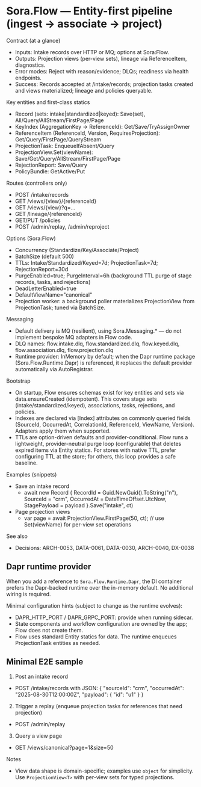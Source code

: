 ﻿# Sora.Flow — Entity-first pipeline (ingest → associate → project)

Contract (at a glance)
- Inputs: Intake records over HTTP or MQ; options at Sora:Flow.
- Outputs: Projection views (per-view sets), lineage via ReferenceItem, diagnostics.
- Error modes: Reject with reason/evidence; DLQs; readiness via health endpoints.
- Success: Records accepted at /intake/records; projection tasks created and views materialized; lineage and policies queryable.

Key entities and first-class statics
- Record (sets: intake|standardized|keyed): Save(set), All/Query/AllStream/FirstPage/Page
- KeyIndex (AggregationKey → ReferenceId): Get/Save/TryAssignOwner
- ReferenceItem (ReferenceId, Version, RequiresProjection): Get/Query/FirstPage/QueryStream
- ProjectionTask: EnqueueIfAbsent/Query
- ProjectionView<T>.Set(viewName): Save/Get/Query/AllStream/FirstPage/Page
- RejectionReport: Save/Query
- PolicyBundle: GetActive/Put

Routes (controllers only)
- POST /intake/records
- GET /views/{view}/{referenceId}
- GET /views/{view}?q=...
- GET /lineage/{referenceId}
- GET/PUT /policies
- POST /admin/replay, /admin/reproject

Options (Sora:Flow)
- Concurrency (Standardize/Key/Associate/Project)
- BatchSize (default 500)
- TTLs: Intake/Standardized/Keyed=7d; ProjectionTask=7d; RejectionReport=30d
- PurgeEnabled=true; PurgeInterval=6h (background TTL purge of stage records, tasks, and rejections)
- DeadLetterEnabled=true
- DefaultViewName="canonical"
 - Projection worker: a background poller materializes ProjectionView<T> from ProjectionTask; tuned via BatchSize.

Messaging
- Default delivery is MQ (resilient), using Sora.Messaging.* — do not implement bespoke MQ adapters in Flow code.
- DLQ names: flow.intake.dlq, flow.standardized.dlq, flow.keyed.dlq, flow.association.dlq, flow.projection.dlq
 - Runtime provider: InMemory by default; when the Dapr runtime package (Sora.Flow.Runtime.Dapr) is referenced, it replaces the default provider automatically via AutoRegistrar.

Bootstrap
- On startup, Flow ensures schemas exist for key entities and sets via data.ensureCreated (idempotent). This covers stage sets (intake/standardized/keyed), associations, tasks, rejections, and policies.
- Indexes are declared via [Index] attributes on commonly queried fields (SourceId, OccurredAt, CorrelationId, ReferenceId, ViewName, Version). Adapters apply them when supported.
- TTLs are option-driven defaults and provider-conditional. Flow runs a lightweight, provider-neutral purge loop (configurable) that deletes expired items via Entity statics. For stores with native TTL, prefer configuring TTL at the store; for others, this loop provides a safe baseline.

Examples (snippets)
- Save an intake record
  - await new Record { RecordId = Guid.NewGuid().ToString("n"), SourceId = "crm", OccurredAt = DateTimeOffset.UtcNow, StagePayload = payload }.Save("intake", ct)
- Page projection views
  - var page = await ProjectionView<UserCanonical>.FirstPage(50, ct); // use Set(viewName) for per-view set operations

See also
- Decisions: ARCH-0053, DATA-0061, DATA-0030, ARCH-0040, DX-0038

## Dapr runtime provider

When you add a reference to `Sora.Flow.Runtime.Dapr`, the DI container prefers the Dapr-backed runtime over the in-memory default. No additional wiring is required.

Minimal configuration hints (subject to change as the runtime evolves):
- DAPR_HTTP_PORT / DAPR_GRPC_PORT: provide when running sidecar.
- State components and workflow configuration are owned by the app; Flow does not create them.
- Flow uses standard Entity statics for data. The runtime enqueues ProjectionTask entities as needed.

## Minimal E2E sample

1) Post an intake record
  - POST /intake/records with JSON: { "sourceId": "crm", "occurredAt": "2025-08-30T12:00:00Z", "payload": { "id": "u1" } }
2) Trigger a replay (enqueue projection tasks for references that need projection)
  - POST /admin/replay
3) Query a view page
  - GET /views/canonical?page=1&size=50

Notes
- View data shape is domain-specific; examples use `object` for simplicity. Use `ProjectionView<T>` with per-view sets for typed projections.
